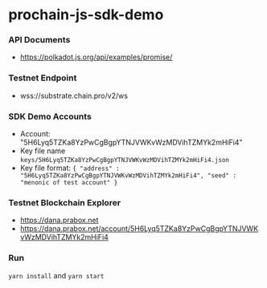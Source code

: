 # prochain-js-sdk-demo

### API Documents

- https://polkadot.js.org/api/examples/promise/

### Testnet Endpoint

- wss://substrate.chain.pro/v2/ws

### SDK Demo Accounts

- Account: "5H6Lyq5TZKa8YzPwCgBgpYTNJVWKvWzMDVihTZMYk2mHiFi4"
- Key file name `keys/5H6Lyq5TZKa8YzPwCgBgpYTNJVWKvWzMDVihTZMYk2mHiFi4.json`
- Key file format: `{ "address" : "5H6Lyq5TZKa8YzPwCgBgpYTNJVWKvWzMDVihTZMYk2mHiFi4", "seed" : "menonic of test account" } `

### Testnet Blockchain Explorer

- https://dana.prabox.net
- https://dana.prabox.net/account/5H6Lyq5TZKa8YzPwCgBgpYTNJVWKvWzMDVihTZMYk2mHiFi4

### Run

`yarn install` and `yarn start`
